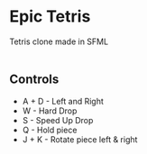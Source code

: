 # Epic Tetris

Tetris clone made in SFML</br></br>

## Controls
 - A + D    - Left and Right</br>
 - W        - Hard Drop</br>
 - S        - Speed Up Drop</br>
 - Q        - Hold piece</br>
 - J + K    - Rotate piece left & right</br>
